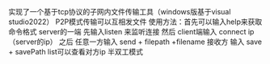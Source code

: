 实现了一个基于tcp协议的子网内文件传输工具（windows版基于visual studio2022） P2P模式传输可以互相发文件
使用方法：首先可以输入help来获取命令格式
server的一端 先输入listen 来监听连接
然后 client端输入 connect ip（server的ip）
之后 任意一方输入 send + filepath +filename 
接收方 输入 save + savePath 
list可以查看对方ip
半双工模式

